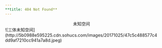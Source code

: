 ```yaml
---
**title: 404 Not Found**
---
```

<center>
未知空间
</center>
![三体未知空间](http://5b0988e595225.cdn.sohucs.com/images/20171025/47c5c488577c4dd9af7210cc941a7a8d.jpeg)
